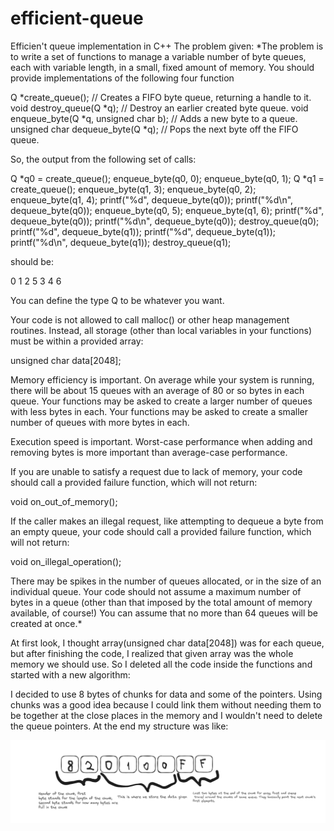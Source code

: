 # efficient-queue
Efficien't queue implementation in C++
The problem given:
*The problem is to write a set of functions to manage a variable number of byte
queues, each with variable length, in a small, fixed amount of memory. You
should provide implementations of the following four function

Q *create_queue(); // Creates a FIFO byte queue, returning a handle to it.
void destroy_queue(Q *q); // Destroy an earlier created byte queue.
void enqueue_byte(Q *q, unsigned char b); // Adds a new byte to a queue.
unsigned char dequeue_byte(Q *q); // Pops the next byte off the FIFO queue.

So, the output from the following set of calls:

Q *q0 = create_queue();
enqueue_byte(q0, 0);
enqueue_byte(q0, 1);
Q *q1 = create_queue();
enqueue_byte(q1, 3);
enqueue_byte(q0, 2);
enqueue_byte(q1, 4);
printf("%d", dequeue_byte(q0));
printf("%d\n", dequeue_byte(q0));
enqueue_byte(q0, 5);
enqueue_byte(q1, 6);
printf("%d", dequeue_byte(q0));
printf("%d\n", dequeue_byte(q0));
destroy_queue(q0);
printf("%d", dequeue_byte(q1));
printf("%d", dequeue_byte(q1));
printf("%d\n", dequeue_byte(q1));
destroy_queue(q1);

should be:

0 1
2 5
3 4 6

You can define the type Q to be whatever you want.

Your code is not allowed to call malloc() or other heap management routines.
Instead, all storage (other than local variables in your functions) must be
within a provided array:

unsigned char data[2048];

Memory efficiency is important. On average while your system is running, there
will be about 15 queues with an average of 80 or so bytes in each queue. Your
functions may be asked to create a larger number of queues with less bytes in
each. Your functions may be asked to create a smaller number of queues with more
bytes in each.

Execution speed is important. Worst-case performance when adding and removing
bytes is more important than average-case performance.

If you are unable to satisfy a request due to lack of memory, your code should
call a provided failure function, which will not return:

void on_out_of_memory();

If the caller makes an illegal request, like attempting to dequeue a byte from
an empty queue, your code should call a provided failure function, which will
not return:

void on_illegal_operation();

There may be spikes in the number of queues allocated, or in the size of an
individual queue. Your code should not assume a maximum number of bytes in a
queue (other than that imposed by the total amount of memory available, of
course!) You can assume that no more than 64 queues will be created at once.*

At first look, I thought array(unsigned char data[2048]) was for each queue, but after finishing the code, I realized that given array was the whole memory we should use. So I deleted all the code inside the functions and started with a new algorithm:

I decided to use 8 bytes of chunks for data and some of the pointers. Using chunks was a good idea because I could link them without needing them to be together at the close places in the memory and I wouldn't need to delete the queue pointers. At the end my structure was like:

![Alt text](image.png)


